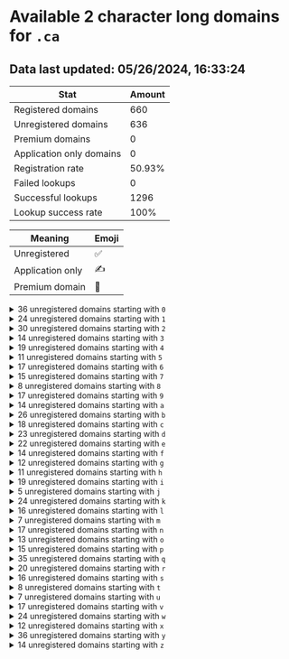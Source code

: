 # Available 2 character long domains for `.ca`

## Data last updated: 05/26/2024, 16:33:24

|Stat|Amount|
|--|--|
|Registered domains|660|
|Unregistered domains|636|
|Premium domains|0|
|Application only domains|0|
|Registration rate|50.93%|
|Failed lookups|0|
|Successful lookups|1296|
|Lookup success rate|100%|


|Meaning|Emoji|
|--|--|
|Unregistered|:white_check_mark:|
|Application only|:writing_hand:|
|Premium domain|:gem:|

<details>
<summary>36 unregistered domains starting with <bold><code>0</code></bold></summary>

|Type|Domain|
|--|--|
|:white_check_mark:|`00.ca`|
|:white_check_mark:|`01.ca`|
|:white_check_mark:|`02.ca`|
|:white_check_mark:|`03.ca`|
|:white_check_mark:|`04.ca`|
|:white_check_mark:|`05.ca`|
|:white_check_mark:|`06.ca`|
|:white_check_mark:|`07.ca`|
|:white_check_mark:|`08.ca`|
|:white_check_mark:|`09.ca`|
|:white_check_mark:|`0a.ca`|
|:white_check_mark:|`0b.ca`|
|:white_check_mark:|`0c.ca`|
|:white_check_mark:|`0d.ca`|
|:white_check_mark:|`0e.ca`|
|:white_check_mark:|`0f.ca`|
|:white_check_mark:|`0g.ca`|
|:white_check_mark:|`0h.ca`|
|:white_check_mark:|`0i.ca`|
|:white_check_mark:|`0j.ca`|
|:white_check_mark:|`0k.ca`|
|:white_check_mark:|`0l.ca`|
|:white_check_mark:|`0m.ca`|
|:white_check_mark:|`0n.ca`|
|:white_check_mark:|`0o.ca`|
|:white_check_mark:|`0p.ca`|
|:white_check_mark:|`0q.ca`|
|:white_check_mark:|`0r.ca`|
|:white_check_mark:|`0s.ca`|
|:white_check_mark:|`0t.ca`|
|:white_check_mark:|`0u.ca`|
|:white_check_mark:|`0v.ca`|
|:white_check_mark:|`0w.ca`|
|:white_check_mark:|`0x.ca`|
|:white_check_mark:|`0y.ca`|
|:white_check_mark:|`0z.ca`|
</details>
<details>
<summary>24 unregistered domains starting with <bold><code>1</code></bold></summary>

|Type|Domain|
|--|--|
|:white_check_mark:|`16.ca`|
|:white_check_mark:|`17.ca`|
|:white_check_mark:|`19.ca`|
|:white_check_mark:|`1a.ca`|
|:white_check_mark:|`1b.ca`|
|:white_check_mark:|`1c.ca`|
|:white_check_mark:|`1d.ca`|
|:white_check_mark:|`1e.ca`|
|:white_check_mark:|`1f.ca`|
|:white_check_mark:|`1g.ca`|
|:white_check_mark:|`1h.ca`|
|:white_check_mark:|`1i.ca`|
|:white_check_mark:|`1j.ca`|
|:white_check_mark:|`1l.ca`|
|:white_check_mark:|`1m.ca`|
|:white_check_mark:|`1n.ca`|
|:white_check_mark:|`1o.ca`|
|:white_check_mark:|`1p.ca`|
|:white_check_mark:|`1q.ca`|
|:white_check_mark:|`1r.ca`|
|:white_check_mark:|`1s.ca`|
|:white_check_mark:|`1t.ca`|
|:white_check_mark:|`1u.ca`|
|:white_check_mark:|`1v.ca`|
</details>
<details>
<summary>30 unregistered domains starting with <bold><code>2</code></bold></summary>

|Type|Domain|
|--|--|
|:white_check_mark:|`20.ca`|
|:white_check_mark:|`21.ca`|
|:white_check_mark:|`22.ca`|
|:white_check_mark:|`23.ca`|
|:white_check_mark:|`24.ca`|
|:white_check_mark:|`25.ca`|
|:white_check_mark:|`26.ca`|
|:white_check_mark:|`27.ca`|
|:white_check_mark:|`28.ca`|
|:white_check_mark:|`29.ca`|
|:white_check_mark:|`2a.ca`|
|:white_check_mark:|`2b.ca`|
|:white_check_mark:|`2d.ca`|
|:white_check_mark:|`2f.ca`|
|:white_check_mark:|`2g.ca`|
|:white_check_mark:|`2j.ca`|
|:white_check_mark:|`2k.ca`|
|:white_check_mark:|`2m.ca`|
|:white_check_mark:|`2o.ca`|
|:white_check_mark:|`2p.ca`|
|:white_check_mark:|`2q.ca`|
|:white_check_mark:|`2r.ca`|
|:white_check_mark:|`2s.ca`|
|:white_check_mark:|`2t.ca`|
|:white_check_mark:|`2u.ca`|
|:white_check_mark:|`2v.ca`|
|:white_check_mark:|`2w.ca`|
|:white_check_mark:|`2x.ca`|
|:white_check_mark:|`2y.ca`|
|:white_check_mark:|`2z.ca`|
</details>
<details>
<summary>14 unregistered domains starting with <bold><code>3</code></bold></summary>

|Type|Domain|
|--|--|
|:white_check_mark:|`3a.ca`|
|:white_check_mark:|`3b.ca`|
|:white_check_mark:|`3c.ca`|
|:white_check_mark:|`3d.ca`|
|:white_check_mark:|`3e.ca`|
|:white_check_mark:|`3g.ca`|
|:white_check_mark:|`3j.ca`|
|:white_check_mark:|`3l.ca`|
|:white_check_mark:|`3o.ca`|
|:white_check_mark:|`3p.ca`|
|:white_check_mark:|`3t.ca`|
|:white_check_mark:|`3v.ca`|
|:white_check_mark:|`3w.ca`|
|:white_check_mark:|`3y.ca`|
</details>
<details>
<summary>19 unregistered domains starting with <bold><code>4</code></bold></summary>

|Type|Domain|
|--|--|
|:white_check_mark:|`42.ca`|
|:white_check_mark:|`44.ca`|
|:white_check_mark:|`45.ca`|
|:white_check_mark:|`46.ca`|
|:white_check_mark:|`49.ca`|
|:white_check_mark:|`4c.ca`|
|:white_check_mark:|`4d.ca`|
|:white_check_mark:|`4f.ca`|
|:white_check_mark:|`4h.ca`|
|:white_check_mark:|`4k.ca`|
|:white_check_mark:|`4m.ca`|
|:white_check_mark:|`4n.ca`|
|:white_check_mark:|`4o.ca`|
|:white_check_mark:|`4r.ca`|
|:white_check_mark:|`4s.ca`|
|:white_check_mark:|`4v.ca`|
|:white_check_mark:|`4w.ca`|
|:white_check_mark:|`4x.ca`|
|:white_check_mark:|`4z.ca`|
</details>
<details>
<summary>11 unregistered domains starting with <bold><code>5</code></bold></summary>

|Type|Domain|
|--|--|
|:white_check_mark:|`50.ca`|
|:white_check_mark:|`52.ca`|
|:white_check_mark:|`55.ca`|
|:white_check_mark:|`58.ca`|
|:white_check_mark:|`5h.ca`|
|:white_check_mark:|`5k.ca`|
|:white_check_mark:|`5m.ca`|
|:white_check_mark:|`5n.ca`|
|:white_check_mark:|`5o.ca`|
|:white_check_mark:|`5p.ca`|
|:white_check_mark:|`5u.ca`|
</details>
<details>
<summary>17 unregistered domains starting with <bold><code>6</code></bold></summary>

|Type|Domain|
|--|--|
|:white_check_mark:|`60.ca`|
|:white_check_mark:|`62.ca`|
|:white_check_mark:|`64.ca`|
|:white_check_mark:|`66.ca`|
|:white_check_mark:|`6a.ca`|
|:white_check_mark:|`6b.ca`|
|:white_check_mark:|`6e.ca`|
|:white_check_mark:|`6f.ca`|
|:white_check_mark:|`6k.ca`|
|:white_check_mark:|`6l.ca`|
|:white_check_mark:|`6o.ca`|
|:white_check_mark:|`6p.ca`|
|:white_check_mark:|`6q.ca`|
|:white_check_mark:|`6t.ca`|
|:white_check_mark:|`6v.ca`|
|:white_check_mark:|`6w.ca`|
|:white_check_mark:|`6y.ca`|
</details>
<details>
<summary>15 unregistered domains starting with <bold><code>7</code></bold></summary>

|Type|Domain|
|--|--|
|:white_check_mark:|`71.ca`|
|:white_check_mark:|`7a.ca`|
|:white_check_mark:|`7c.ca`|
|:white_check_mark:|`7e.ca`|
|:white_check_mark:|`7h.ca`|
|:white_check_mark:|`7j.ca`|
|:white_check_mark:|`7k.ca`|
|:white_check_mark:|`7m.ca`|
|:white_check_mark:|`7n.ca`|
|:white_check_mark:|`7s.ca`|
|:white_check_mark:|`7t.ca`|
|:white_check_mark:|`7u.ca`|
|:white_check_mark:|`7w.ca`|
|:white_check_mark:|`7y.ca`|
|:white_check_mark:|`7z.ca`|
</details>
<details>
<summary>8 unregistered domains starting with <bold><code>8</code></bold></summary>

|Type|Domain|
|--|--|
|:white_check_mark:|`80.ca`|
|:white_check_mark:|`84.ca`|
|:white_check_mark:|`8b.ca`|
|:white_check_mark:|`8e.ca`|
|:white_check_mark:|`8j.ca`|
|:white_check_mark:|`8q.ca`|
|:white_check_mark:|`8t.ca`|
|:white_check_mark:|`8y.ca`|
</details>
<details>
<summary>17 unregistered domains starting with <bold><code>9</code></bold></summary>

|Type|Domain|
|--|--|
|:white_check_mark:|`92.ca`|
|:white_check_mark:|`94.ca`|
|:white_check_mark:|`96.ca`|
|:white_check_mark:|`97.ca`|
|:white_check_mark:|`99.ca`|
|:white_check_mark:|`9h.ca`|
|:white_check_mark:|`9j.ca`|
|:white_check_mark:|`9k.ca`|
|:white_check_mark:|`9n.ca`|
|:white_check_mark:|`9p.ca`|
|:white_check_mark:|`9q.ca`|
|:white_check_mark:|`9r.ca`|
|:white_check_mark:|`9s.ca`|
|:white_check_mark:|`9t.ca`|
|:white_check_mark:|`9u.ca`|
|:white_check_mark:|`9v.ca`|
|:white_check_mark:|`9z.ca`|
</details>
<details>
<summary>14 unregistered domains starting with <bold><code>a</code></bold></summary>

|Type|Domain|
|--|--|
|:white_check_mark:|`a0.ca`|
|:white_check_mark:|`a3.ca`|
|:white_check_mark:|`a6.ca`|
|:white_check_mark:|`a8.ca`|
|:white_check_mark:|`a9.ca`|
|:white_check_mark:|`ab.ca`|
|:white_check_mark:|`al.ca`|
|:white_check_mark:|`as.ca`|
|:white_check_mark:|`at.ca`|
|:white_check_mark:|`au.ca`|
|:white_check_mark:|`av.ca`|
|:white_check_mark:|`aw.ca`|
|:white_check_mark:|`ax.ca`|
|:white_check_mark:|`ay.ca`|
</details>
<details>
<summary>26 unregistered domains starting with <bold><code>b</code></bold></summary>

|Type|Domain|
|--|--|
|:white_check_mark:|`b1.ca`|
|:white_check_mark:|`b3.ca`|
|:white_check_mark:|`b4.ca`|
|:white_check_mark:|`b6.ca`|
|:white_check_mark:|`b7.ca`|
|:white_check_mark:|`b8.ca`|
|:white_check_mark:|`ba.ca`|
|:white_check_mark:|`bb.ca`|
|:white_check_mark:|`bc.ca`|
|:white_check_mark:|`bd.ca`|
|:white_check_mark:|`be.ca`|
|:white_check_mark:|`bf.ca`|
|:white_check_mark:|`bh.ca`|
|:white_check_mark:|`bi.ca`|
|:white_check_mark:|`bj.ca`|
|:white_check_mark:|`bl.ca`|
|:white_check_mark:|`bm.ca`|
|:white_check_mark:|`bn.ca`|
|:white_check_mark:|`bp.ca`|
|:white_check_mark:|`bq.ca`|
|:white_check_mark:|`br.ca`|
|:white_check_mark:|`bt.ca`|
|:white_check_mark:|`bv.ca`|
|:white_check_mark:|`bw.ca`|
|:white_check_mark:|`by.ca`|
|:white_check_mark:|`bz.ca`|
</details>
<details>
<summary>18 unregistered domains starting with <bold><code>c</code></bold></summary>

|Type|Domain|
|--|--|
|:white_check_mark:|`c2.ca`|
|:white_check_mark:|`c4.ca`|
|:white_check_mark:|`c5.ca`|
|:white_check_mark:|`c6.ca`|
|:white_check_mark:|`c8.ca`|
|:white_check_mark:|`ca.ca`|
|:white_check_mark:|`cd.ca`|
|:white_check_mark:|`cf.ca`|
|:white_check_mark:|`ch.ca`|
|:white_check_mark:|`cj.ca`|
|:white_check_mark:|`ck.ca`|
|:white_check_mark:|`cn.ca`|
|:white_check_mark:|`co.ca`|
|:white_check_mark:|`cr.ca`|
|:white_check_mark:|`cs.ca`|
|:white_check_mark:|`cv.ca`|
|:white_check_mark:|`cx.ca`|
|:white_check_mark:|`cz.ca`|
</details>
<details>
<summary>23 unregistered domains starting with <bold><code>d</code></bold></summary>

|Type|Domain|
|--|--|
|:white_check_mark:|`d1.ca`|
|:white_check_mark:|`d2.ca`|
|:white_check_mark:|`d4.ca`|
|:white_check_mark:|`d5.ca`|
|:white_check_mark:|`d6.ca`|
|:white_check_mark:|`d9.ca`|
|:white_check_mark:|`dc.ca`|
|:white_check_mark:|`dd.ca`|
|:white_check_mark:|`de.ca`|
|:white_check_mark:|`dh.ca`|
|:white_check_mark:|`di.ca`|
|:white_check_mark:|`dl.ca`|
|:white_check_mark:|`dm.ca`|
|:white_check_mark:|`dp.ca`|
|:white_check_mark:|`dq.ca`|
|:white_check_mark:|`dr.ca`|
|:white_check_mark:|`ds.ca`|
|:white_check_mark:|`dt.ca`|
|:white_check_mark:|`du.ca`|
|:white_check_mark:|`dv.ca`|
|:white_check_mark:|`dw.ca`|
|:white_check_mark:|`dx.ca`|
|:white_check_mark:|`dz.ca`|
</details>
<details>
<summary>22 unregistered domains starting with <bold><code>e</code></bold></summary>

|Type|Domain|
|--|--|
|:white_check_mark:|`e6.ca`|
|:white_check_mark:|`e7.ca`|
|:white_check_mark:|`e8.ca`|
|:white_check_mark:|`ea.ca`|
|:white_check_mark:|`eb.ca`|
|:white_check_mark:|`ec.ca`|
|:white_check_mark:|`ed.ca`|
|:white_check_mark:|`ee.ca`|
|:white_check_mark:|`eg.ca`|
|:white_check_mark:|`eh.ca`|
|:white_check_mark:|`ek.ca`|
|:white_check_mark:|`el.ca`|
|:white_check_mark:|`em.ca`|
|:white_check_mark:|`en.ca`|
|:white_check_mark:|`ep.ca`|
|:white_check_mark:|`eq.ca`|
|:white_check_mark:|`es.ca`|
|:white_check_mark:|`et.ca`|
|:white_check_mark:|`eu.ca`|
|:white_check_mark:|`ev.ca`|
|:white_check_mark:|`ex.ca`|
|:white_check_mark:|`ey.ca`|
</details>
<details>
<summary>14 unregistered domains starting with <bold><code>f</code></bold></summary>

|Type|Domain|
|--|--|
|:white_check_mark:|`f1.ca`|
|:white_check_mark:|`f5.ca`|
|:white_check_mark:|`f9.ca`|
|:white_check_mark:|`fa.ca`|
|:white_check_mark:|`fd.ca`|
|:white_check_mark:|`fi.ca`|
|:white_check_mark:|`fj.ca`|
|:white_check_mark:|`fk.ca`|
|:white_check_mark:|`fn.ca`|
|:white_check_mark:|`fp.ca`|
|:white_check_mark:|`fs.ca`|
|:white_check_mark:|`ft.ca`|
|:white_check_mark:|`fu.ca`|
|:white_check_mark:|`fz.ca`|
</details>
<details>
<summary>12 unregistered domains starting with <bold><code>g</code></bold></summary>

|Type|Domain|
|--|--|
|:white_check_mark:|`g6.ca`|
|:white_check_mark:|`g8.ca`|
|:white_check_mark:|`g9.ca`|
|:white_check_mark:|`gb.ca`|
|:white_check_mark:|`gc.ca`|
|:white_check_mark:|`ge.ca`|
|:white_check_mark:|`gl.ca`|
|:white_check_mark:|`gn.ca`|
|:white_check_mark:|`gs.ca`|
|:white_check_mark:|`gt.ca`|
|:white_check_mark:|`gv.ca`|
|:white_check_mark:|`gw.ca`|
</details>
<details>
<summary>11 unregistered domains starting with <bold><code>h</code></bold></summary>

|Type|Domain|
|--|--|
|:white_check_mark:|`h8.ca`|
|:white_check_mark:|`hb.ca`|
|:white_check_mark:|`hh.ca`|
|:white_check_mark:|`hj.ca`|
|:white_check_mark:|`hk.ca`|
|:white_check_mark:|`hn.ca`|
|:white_check_mark:|`ho.ca`|
|:white_check_mark:|`hp.ca`|
|:white_check_mark:|`hq.ca`|
|:white_check_mark:|`hs.ca`|
|:white_check_mark:|`hy.ca`|
</details>
<details>
<summary>19 unregistered domains starting with <bold><code>i</code></bold></summary>

|Type|Domain|
|--|--|
|:white_check_mark:|`i1.ca`|
|:white_check_mark:|`i3.ca`|
|:white_check_mark:|`i6.ca`|
|:white_check_mark:|`i7.ca`|
|:white_check_mark:|`i8.ca`|
|:white_check_mark:|`i9.ca`|
|:white_check_mark:|`ib.ca`|
|:white_check_mark:|`id.ca`|
|:white_check_mark:|`ig.ca`|
|:white_check_mark:|`ij.ca`|
|:white_check_mark:|`il.ca`|
|:white_check_mark:|`io.ca`|
|:white_check_mark:|`ip.ca`|
|:white_check_mark:|`iq.ca`|
|:white_check_mark:|`ir.ca`|
|:white_check_mark:|`is.ca`|
|:white_check_mark:|`iu.ca`|
|:white_check_mark:|`iy.ca`|
|:white_check_mark:|`iz.ca`|
</details>
<details>
<summary>5 unregistered domains starting with <bold><code>j</code></bold></summary>

|Type|Domain|
|--|--|
|:white_check_mark:|`j6.ca`|
|:white_check_mark:|`j8.ca`|
|:white_check_mark:|`j9.ca`|
|:white_check_mark:|`jk.ca`|
|:white_check_mark:|`jt.ca`|
</details>
<details>
<summary>24 unregistered domains starting with <bold><code>k</code></bold></summary>

|Type|Domain|
|--|--|
|:white_check_mark:|`k0.ca`|
|:white_check_mark:|`k1.ca`|
|:white_check_mark:|`k2.ca`|
|:white_check_mark:|`k3.ca`|
|:white_check_mark:|`k6.ca`|
|:white_check_mark:|`k7.ca`|
|:white_check_mark:|`k9.ca`|
|:white_check_mark:|`ka.ca`|
|:white_check_mark:|`ke.ca`|
|:white_check_mark:|`kg.ca`|
|:white_check_mark:|`kh.ca`|
|:white_check_mark:|`kj.ca`|
|:white_check_mark:|`kk.ca`|
|:white_check_mark:|`kl.ca`|
|:white_check_mark:|`kn.ca`|
|:white_check_mark:|`kp.ca`|
|:white_check_mark:|`kq.ca`|
|:white_check_mark:|`kr.ca`|
|:white_check_mark:|`ks.ca`|
|:white_check_mark:|`kt.ca`|
|:white_check_mark:|`ku.ca`|
|:white_check_mark:|`kv.ca`|
|:white_check_mark:|`kw.ca`|
|:white_check_mark:|`kx.ca`|
</details>
<details>
<summary>16 unregistered domains starting with <bold><code>l</code></bold></summary>

|Type|Domain|
|--|--|
|:white_check_mark:|`l0.ca`|
|:white_check_mark:|`la.ca`|
|:white_check_mark:|`lb.ca`|
|:white_check_mark:|`ld.ca`|
|:white_check_mark:|`le.ca`|
|:white_check_mark:|`lf.ca`|
|:white_check_mark:|`lg.ca`|
|:white_check_mark:|`li.ca`|
|:white_check_mark:|`lj.ca`|
|:white_check_mark:|`lk.ca`|
|:white_check_mark:|`lm.ca`|
|:white_check_mark:|`ln.ca`|
|:white_check_mark:|`lq.ca`|
|:white_check_mark:|`lr.ca`|
|:white_check_mark:|`ls.ca`|
|:white_check_mark:|`lx.ca`|
</details>
<details>
<summary>7 unregistered domains starting with <bold><code>m</code></bold></summary>

|Type|Domain|
|--|--|
|:white_check_mark:|`m3.ca`|
|:white_check_mark:|`m9.ca`|
|:white_check_mark:|`mb.ca`|
|:white_check_mark:|`mg.ca`|
|:white_check_mark:|`mp.ca`|
|:white_check_mark:|`mx.ca`|
|:white_check_mark:|`mz.ca`|
</details>
<details>
<summary>17 unregistered domains starting with <bold><code>n</code></bold></summary>

|Type|Domain|
|--|--|
|:white_check_mark:|`n2.ca`|
|:white_check_mark:|`n3.ca`|
|:white_check_mark:|`n6.ca`|
|:white_check_mark:|`n7.ca`|
|:white_check_mark:|`nb.ca`|
|:white_check_mark:|`ne.ca`|
|:white_check_mark:|`nf.ca`|
|:white_check_mark:|`nh.ca`|
|:white_check_mark:|`ni.ca`|
|:white_check_mark:|`nl.ca`|
|:white_check_mark:|`nn.ca`|
|:white_check_mark:|`nq.ca`|
|:white_check_mark:|`nr.ca`|
|:white_check_mark:|`ns.ca`|
|:white_check_mark:|`nt.ca`|
|:white_check_mark:|`nu.ca`|
|:white_check_mark:|`nz.ca`|
</details>
<details>
<summary>13 unregistered domains starting with <bold><code>o</code></bold></summary>

|Type|Domain|
|--|--|
|:white_check_mark:|`o7.ca`|
|:white_check_mark:|`o8.ca`|
|:white_check_mark:|`oc.ca`|
|:white_check_mark:|`od.ca`|
|:white_check_mark:|`oe.ca`|
|:white_check_mark:|`oh.ca`|
|:white_check_mark:|`on.ca`|
|:white_check_mark:|`op.ca`|
|:white_check_mark:|`oq.ca`|
|:white_check_mark:|`os.ca`|
|:white_check_mark:|`ow.ca`|
|:white_check_mark:|`oy.ca`|
|:white_check_mark:|`oz.ca`|
</details>
<details>
<summary>15 unregistered domains starting with <bold><code>p</code></bold></summary>

|Type|Domain|
|--|--|
|:white_check_mark:|`p0.ca`|
|:white_check_mark:|`p1.ca`|
|:white_check_mark:|`p4.ca`|
|:white_check_mark:|`p7.ca`|
|:white_check_mark:|`p8.ca`|
|:white_check_mark:|`p9.ca`|
|:white_check_mark:|`pe.ca`|
|:white_check_mark:|`pm.ca`|
|:white_check_mark:|`pq.ca`|
|:white_check_mark:|`pr.ca`|
|:white_check_mark:|`pu.ca`|
|:white_check_mark:|`pv.ca`|
|:white_check_mark:|`pw.ca`|
|:white_check_mark:|`py.ca`|
|:white_check_mark:|`pz.ca`|
</details>
<details>
<summary>35 unregistered domains starting with <bold><code>q</code></bold></summary>

|Type|Domain|
|--|--|
|:white_check_mark:|`q0.ca`|
|:white_check_mark:|`q1.ca`|
|:white_check_mark:|`q2.ca`|
|:white_check_mark:|`q3.ca`|
|:white_check_mark:|`q4.ca`|
|:white_check_mark:|`q5.ca`|
|:white_check_mark:|`q6.ca`|
|:white_check_mark:|`q7.ca`|
|:white_check_mark:|`q8.ca`|
|:white_check_mark:|`q9.ca`|
|:white_check_mark:|`qa.ca`|
|:white_check_mark:|`qc.ca`|
|:white_check_mark:|`qd.ca`|
|:white_check_mark:|`qe.ca`|
|:white_check_mark:|`qf.ca`|
|:white_check_mark:|`qg.ca`|
|:white_check_mark:|`qh.ca`|
|:white_check_mark:|`qi.ca`|
|:white_check_mark:|`qj.ca`|
|:white_check_mark:|`qk.ca`|
|:white_check_mark:|`ql.ca`|
|:white_check_mark:|`qm.ca`|
|:white_check_mark:|`qn.ca`|
|:white_check_mark:|`qo.ca`|
|:white_check_mark:|`qp.ca`|
|:white_check_mark:|`qq.ca`|
|:white_check_mark:|`qr.ca`|
|:white_check_mark:|`qs.ca`|
|:white_check_mark:|`qt.ca`|
|:white_check_mark:|`qu.ca`|
|:white_check_mark:|`qv.ca`|
|:white_check_mark:|`qw.ca`|
|:white_check_mark:|`qx.ca`|
|:white_check_mark:|`qy.ca`|
|:white_check_mark:|`qz.ca`|
</details>
<details>
<summary>20 unregistered domains starting with <bold><code>r</code></bold></summary>

|Type|Domain|
|--|--|
|:white_check_mark:|`r0.ca`|
|:white_check_mark:|`r1.ca`|
|:white_check_mark:|`r2.ca`|
|:white_check_mark:|`r3.ca`|
|:white_check_mark:|`r5.ca`|
|:white_check_mark:|`r6.ca`|
|:white_check_mark:|`ra.ca`|
|:white_check_mark:|`rb.ca`|
|:white_check_mark:|`rc.ca`|
|:white_check_mark:|`re.ca`|
|:white_check_mark:|`rg.ca`|
|:white_check_mark:|`rn.ca`|
|:white_check_mark:|`rp.ca`|
|:white_check_mark:|`rq.ca`|
|:white_check_mark:|`ru.ca`|
|:white_check_mark:|`rv.ca`|
|:white_check_mark:|`rw.ca`|
|:white_check_mark:|`rx.ca`|
|:white_check_mark:|`ry.ca`|
|:white_check_mark:|`rz.ca`|
</details>
<details>
<summary>16 unregistered domains starting with <bold><code>s</code></bold></summary>

|Type|Domain|
|--|--|
|:white_check_mark:|`s6.ca`|
|:white_check_mark:|`s8.ca`|
|:white_check_mark:|`sa.ca`|
|:white_check_mark:|`sb.ca`|
|:white_check_mark:|`sd.ca`|
|:white_check_mark:|`sf.ca`|
|:white_check_mark:|`sg.ca`|
|:white_check_mark:|`si.ca`|
|:white_check_mark:|`sk.ca`|
|:white_check_mark:|`sl.ca`|
|:white_check_mark:|`sm.ca`|
|:white_check_mark:|`so.ca`|
|:white_check_mark:|`ss.ca`|
|:white_check_mark:|`sv.ca`|
|:white_check_mark:|`sx.ca`|
|:white_check_mark:|`sz.ca`|
</details>
<details>
<summary>8 unregistered domains starting with <bold><code>t</code></bold></summary>

|Type|Domain|
|--|--|
|:white_check_mark:|`t4.ca`|
|:white_check_mark:|`t5.ca`|
|:white_check_mark:|`tb.ca`|
|:white_check_mark:|`te.ca`|
|:white_check_mark:|`tk.ca`|
|:white_check_mark:|`ts.ca`|
|:white_check_mark:|`tu.ca`|
|:white_check_mark:|`tz.ca`|
</details>
<details>
<summary>7 unregistered domains starting with <bold><code>u</code></bold></summary>

|Type|Domain|
|--|--|
|:white_check_mark:|`u1.ca`|
|:white_check_mark:|`u4.ca`|
|:white_check_mark:|`uc.ca`|
|:white_check_mark:|`ue.ca`|
|:white_check_mark:|`uj.ca`|
|:white_check_mark:|`uk.ca`|
|:white_check_mark:|`uy.ca`|
</details>
<details>
<summary>17 unregistered domains starting with <bold><code>v</code></bold></summary>

|Type|Domain|
|--|--|
|:white_check_mark:|`v1.ca`|
|:white_check_mark:|`v4.ca`|
|:white_check_mark:|`v5.ca`|
|:white_check_mark:|`v6.ca`|
|:white_check_mark:|`v8.ca`|
|:white_check_mark:|`vc.ca`|
|:white_check_mark:|`ve.ca`|
|:white_check_mark:|`vf.ca`|
|:white_check_mark:|`vi.ca`|
|:white_check_mark:|`vm.ca`|
|:white_check_mark:|`vn.ca`|
|:white_check_mark:|`vo.ca`|
|:white_check_mark:|`vr.ca`|
|:white_check_mark:|`vs.ca`|
|:white_check_mark:|`vt.ca`|
|:white_check_mark:|`vu.ca`|
|:white_check_mark:|`vx.ca`|
</details>
<details>
<summary>24 unregistered domains starting with <bold><code>w</code></bold></summary>

|Type|Domain|
|--|--|
|:white_check_mark:|`w2.ca`|
|:white_check_mark:|`w3.ca`|
|:white_check_mark:|`w4.ca`|
|:white_check_mark:|`w5.ca`|
|:white_check_mark:|`w9.ca`|
|:white_check_mark:|`wa.ca`|
|:white_check_mark:|`wb.ca`|
|:white_check_mark:|`wc.ca`|
|:white_check_mark:|`we.ca`|
|:white_check_mark:|`wf.ca`|
|:white_check_mark:|`wg.ca`|
|:white_check_mark:|`wh.ca`|
|:white_check_mark:|`wi.ca`|
|:white_check_mark:|`wj.ca`|
|:white_check_mark:|`wk.ca`|
|:white_check_mark:|`wl.ca`|
|:white_check_mark:|`wn.ca`|
|:white_check_mark:|`wp.ca`|
|:white_check_mark:|`ws.ca`|
|:white_check_mark:|`wu.ca`|
|:white_check_mark:|`ww.ca`|
|:white_check_mark:|`wx.ca`|
|:white_check_mark:|`wy.ca`|
|:white_check_mark:|`wz.ca`|
</details>
<details>
<summary>12 unregistered domains starting with <bold><code>x</code></bold></summary>

|Type|Domain|
|--|--|
|:white_check_mark:|`x3.ca`|
|:white_check_mark:|`x5.ca`|
|:white_check_mark:|`x8.ca`|
|:white_check_mark:|`x9.ca`|
|:white_check_mark:|`xd.ca`|
|:white_check_mark:|`xg.ca`|
|:white_check_mark:|`xm.ca`|
|:white_check_mark:|`xo.ca`|
|:white_check_mark:|`xq.ca`|
|:white_check_mark:|`xt.ca`|
|:white_check_mark:|`xu.ca`|
|:white_check_mark:|`xx.ca`|
</details>
<details>
<summary>36 unregistered domains starting with <bold><code>y</code></bold></summary>

|Type|Domain|
|--|--|
|:white_check_mark:|`y0.ca`|
|:white_check_mark:|`y1.ca`|
|:white_check_mark:|`y2.ca`|
|:white_check_mark:|`y3.ca`|
|:white_check_mark:|`y4.ca`|
|:white_check_mark:|`y5.ca`|
|:white_check_mark:|`y6.ca`|
|:white_check_mark:|`y7.ca`|
|:white_check_mark:|`y8.ca`|
|:white_check_mark:|`y9.ca`|
|:white_check_mark:|`ya.ca`|
|:white_check_mark:|`yb.ca`|
|:white_check_mark:|`yc.ca`|
|:white_check_mark:|`yd.ca`|
|:white_check_mark:|`ye.ca`|
|:white_check_mark:|`yf.ca`|
|:white_check_mark:|`yg.ca`|
|:white_check_mark:|`yh.ca`|
|:white_check_mark:|`yi.ca`|
|:white_check_mark:|`yj.ca`|
|:white_check_mark:|`yk.ca`|
|:white_check_mark:|`yl.ca`|
|:white_check_mark:|`ym.ca`|
|:white_check_mark:|`yn.ca`|
|:white_check_mark:|`yo.ca`|
|:white_check_mark:|`yp.ca`|
|:white_check_mark:|`yq.ca`|
|:white_check_mark:|`yr.ca`|
|:white_check_mark:|`ys.ca`|
|:white_check_mark:|`yt.ca`|
|:white_check_mark:|`yu.ca`|
|:white_check_mark:|`yv.ca`|
|:white_check_mark:|`yw.ca`|
|:white_check_mark:|`yx.ca`|
|:white_check_mark:|`yy.ca`|
|:white_check_mark:|`yz.ca`|
</details>
<details>
<summary>14 unregistered domains starting with <bold><code>z</code></bold></summary>

|Type|Domain|
|--|--|
|:white_check_mark:|`z0.ca`|
|:white_check_mark:|`z4.ca`|
|:white_check_mark:|`z5.ca`|
|:white_check_mark:|`z7.ca`|
|:white_check_mark:|`z8.ca`|
|:white_check_mark:|`z9.ca`|
|:white_check_mark:|`zb.ca`|
|:white_check_mark:|`ze.ca`|
|:white_check_mark:|`zg.ca`|
|:white_check_mark:|`zm.ca`|
|:white_check_mark:|`zt.ca`|
|:white_check_mark:|`zv.ca`|
|:white_check_mark:|`zx.ca`|
|:white_check_mark:|`zy.ca`|
</details>